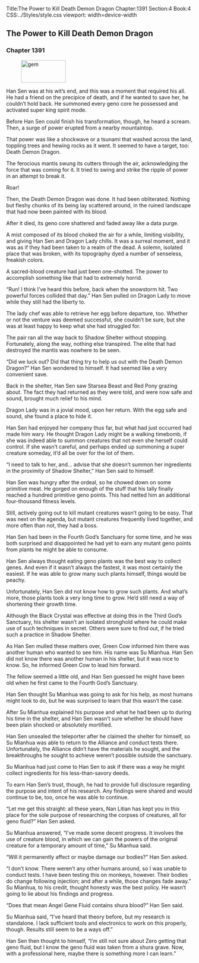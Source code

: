 Title:The Power to Kill Death Demon Dragon 
Chapter:1391 
Section:4 
Book:4 
CSS:../Styles/style.css 
viewport: width=device-width
  
## The Power to Kill Death Demon Dragon
### Chapter 1391 
<figure>
	<img src="../Images/gem.gif" alt="gem" id="gem" width="120" height="60" />
</figure>
  

  
  Han Sen was at his wit’s end, and this was a moment that required his all. He had a friend on the precipice of death, and if he wanted to save her, he couldn’t hold back. He summoned every geno core he possessed and activated super king spirit mode.

Before Han Sen could finish his transformation, though, he heard a scream. Then, a surge of power erupted from a nearby mountaintop.

That power was like a shockwave or a tsunami that washed across the land, toppling trees and hewing rocks as it went. It seemed to have a target, too: Death Demon Dragon.

The ferocious mantis swung its cutters through the air, acknowledging the force that was coming for it. It tried to swing and strike the ripple of power in an attempt to break it.

Roar!

Then, the Death Demon Dragon was done. It had been obliterated. Nothing but fleshy chunks of its being lay scattered around, in the ruined landscape that had now been painted with its blood.

After it died, its geno core shattered and faded away like a data purge.

A mist composed of its blood choked the air for a while, limiting visibility, and giving Han Sen and Dragon Lady chills. It was a surreal moment, and it was as if they had been taken to a realm of the dead. A solemn, isolated place that was broken, with its topography dyed a number of senseless, freakish colors.

A sacred-blood creature had just been one-shotted. The power to accomplish something like that had to extremely horrid.

“Run! I think I’ve heard this before, back when the snowstorm hit. Two powerful forces collided that day.” Han Sen pulled on Dragon Lady to move while they still had the liberty to.

The lady chef was able to retrieve her egg before departure, too. Whether or not the venture was deemed successful, she couldn’t be sure, but she was at least happy to keep what she had struggled for.

The pair ran all the way back to Shadow Shelter without stopping. Fortunately, along the way, nothing else transpired. The elite that had destroyed the mantis was nowhere to be seen.

“Did we luck out? Did that thing try to help us out with the Death Demon Dragon?” Han Sen wondered to himself. It had seemed like a very convenient save.

Back in the shelter, Han Sen saw Starsea Beast and Red Pony grazing about. The fact they had returned as they were told, and were now safe and sound, brought much relief to his mind.

Dragon Lady was in a jovial mood, upon her return. With the egg safe and sound, she found a place to hide it.

Han Sen had enjoyed her company thus far, but what had just occurred had made him wary. He thought Dragon Lady might be a walking timebomb, if she was indeed able to summon creatures that not even she herself could control. If she wasn’t careful, and perhaps ended up summoning a super creature someday, it’d all be over for the lot of them.

“I need to talk to her, and… advise that she doesn’t summon her ingredients in the proximity of Shadow Shelter,” Han Sen said to himself.

Han Sen was hungry after the ordeal, so he chowed down on some primitive meat. He gorged on enough of the stuff that his tally finally reached a hundred primitive geno points. This had netted him an additional four-thousand fitness levels.

Still, actively going out to kill mutant creatures wasn’t going to be easy. That was next on the agenda, but mutant creatures frequently lived together, and more often than not, they had a boss.

Han Sen had been in the Fourth God’s Sanctuary for some time, and he was both surprised and disappointed he had yet to earn any mutant geno points from plants he might be able to consume.

Han Sen always thought eating geno plants was the best way to collect genes. And even if it wasn’t always the fastest, it was most certainly the easiest. If he was able to grow many such plants himself, things would be peachy.

Unfortunately, Han Sen did not know how to grow such plants. And what’s more, those plants took a very long time to grow. He’d still need a way of shortening their growth time.

Although the Black Crystal was effective at doing this in the Third God’s Sanctuary, his shelter wasn’t an isolated stronghold where he could make use of such techniques in secret. Others were sure to find out, if he tried such a practice in Shadow Shelter.

As Han Sen mulled these matters over, Green Cow informed him there was another human who wanted to see him. His name was Su Mianhua. Han Sen did not know there was another human in his shelter, but it was nice to know. So, he informed Green Cow to lead him forward.

The fellow seemed a little old, and Han Sen guessed he might have been old when he first came to the Fourth God’s Sanctuary.

Han Sen thought Su Mianhua was going to ask for his help, as most humans might look to do, but he was surprised to learn that this wasn’t the case.

After Su Mianhua explained his purpose and what he had been up to during his time in the shelter, and Han Sen wasn’t sure whether he should have been plain shocked or absolutely mortified.

Han Sen unsealed the teleporter after he claimed the shelter for himself, so Su Mianhua was able to return to the Alliance and conduct tests there. Unfortunately, the Alliance didn’t have the materials he sought, and the breakthroughs he sought to achieve weren’t possible outside the sanctuary.

Su Mianhua had just come to Han Sen to ask if there was a way he might collect ingredients for his less-than-savory deeds.

To earn Han Sen’s trust, though, he had to provide full disclosure regarding the purpose and intent of his research. Any findings were shared and would continue to be, too, once he was able to continue.

“Let me get this straight: all these years, Nan Litian has kept you in this place for the sole purpose of researching the corpses of creatures, all for geno fluid?” Han Sen asked.

Su Mianhua answered, “I’ve made some decent progress. It involves the use of creature blood, in which we can gain the powers of the original creature for a temporary amount of time,” Su Mianhua said.

“Will it permanently affect or maybe damage our bodies?” Han Sen asked.

“I don’t know. There weren’t any other humans around, so I was unable to conduct tests. I have been testing this on monkeys, however. Their bodies do change following injection; and after a while, those changes fade away.” Su Mianhua, to his credit, thought honesty was the best policy. He wasn’t going to lie about his findings and progress.

“Does that mean Angel Gene Fluid contains shura blood?” Han Sen said.

Su Mianhua said, “I’ve heard that theory before, but my research is standalone. I lack sufficient tools and electronics to work on this properly, though. Results still seem to be a ways off.”

Han Sen then thought to himself, “I’m still not sure about Zero getting that geno fluid, but I know the geno fluid was taken from a shura grave. Now, with a professional here, maybe there is something more I can learn.”
